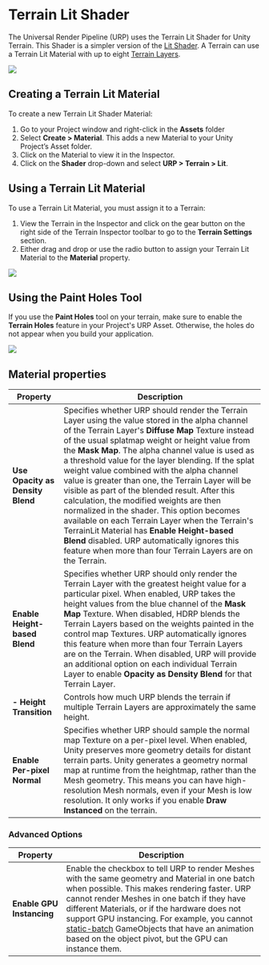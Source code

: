 # **Terrain Lit Shader**

The Universal Render Pipeline (URP) uses the Terrain Lit Shader for Unity Terrain. This Shader is a simpler version of the [Lit Shader](lit-Shader.md). A Terrain can use a Terrain Lit Material with up to eight [Terrain Layers](https://docs.unity3d.com/Manual/class-TerrainLayer.html).

![](Images/URPFeatures-TerrainShader.png)

## Creating a Terrain Lit Material

To create a new Terrain Lit Shader Material:

1. Go to your Project window and right-click in the **Assets** folder
2. Select **Create > Material**. This adds a new Material to your Unity Project’s Asset folder.
3. Click on the Material to view it in the Inspector.
4. Click on the **Shader** drop-down and select **URP > Terrain > Lit**.

## Using a Terrain Lit Material

To use a Terrain Lit Material, you must assign it to a Terrain:

1. View the Terrain in the Inspector and click on the gear button on the right side of the Terrain Inspector toolbar to go to the **Terrain Settings** section.
2. Either drag and drop or use the radio button to assign your Terrain Lit Material to the **Material** property.

![](Images/TerrainLitShader1.png)

## Using the Paint Holes Tool

If you use the **Paint Holes** tool on your terrain, make sure to enable the **Terrain Holes** feature in your Project's URP Asset. Otherwise, the holes do not appear when you build your application.

![](Images/TerrainPaintHoles.png)

## Material properties

| **Property**                  | **Description**                                              |
| ----------------------------- | ------------------------------------------------------------ |
| **Use Opacity as Density Blend** | Specifies whether URP should render the Terrain Layer using the value stored in the alpha channel of the Terrain Layer's **Diffuse Map** Texture instead of the usual splatmap weight or height value from the **Mask Map**. The alpha channel value is used as a threshold value for the layer blending. If the splat weight value combined with the alpha channel value is greater than one, the Terrain Layer will be visible as part of the blended result. After this calculation, the modified weights are then normalized in the shader. This option becomes available on each Terrain Layer when the Terrain's TerrainLit Material has **Enable Height-based Blend** disabled. URP automatically ignores this feature when more than four Terrain Layers are on the Terrain. |
| **Enable Height-based Blend** | Specifies whether URP should only render the Terrain Layer with the greatest height value for a particular pixel. When enabled, URP takes the height values from the blue channel of the **Mask Map** Texture. When disabled, HDRP blends the Terrain Layers based on the weights painted in the control map Textures. URP automatically ignores this feature when more than four Terrain Layers are on the Terrain. When disabled, URP will provide an additional option on each individual Terrain Layer to enable **Opacity as Density Blend** for that Terrain Layer. |
| **- Height Transition**       | Controls how much URP blends the terrain if multiple Terrain Layers are approximately the same height. |
| **Enable Per-pixel Normal**   | Specifies whether URP should sample the normal map Texture on a per-pixel level.  When enabled, Unity preserves more geometry details for distant terrain parts. Unity generates a geometry normal map at runtime from the heightmap, rather than the Mesh geometry. This means you can have high-resolution Mesh normals, even if your Mesh is low resolution. It only works if you enable **Draw Instanced** on the terrain. |

### Advanced Options

| **Property**              | **Description**                                              |
| ------------------------- | ------------------------------------------------------------ |
| **Enable GPU Instancing** | Enable the checkbox to tell URP to render Meshes with the same geometry and Material in one batch when possible. This makes rendering faster. URP cannot render Meshes in one batch if they have different Materials, or if the hardware does not support GPU instancing. For example, you cannot [static-batch](https://docs.unity3d.com/Manual/DrawCallBatching.html) GameObjects that have an animation based on the object pivot, but the GPU can instance them. |
